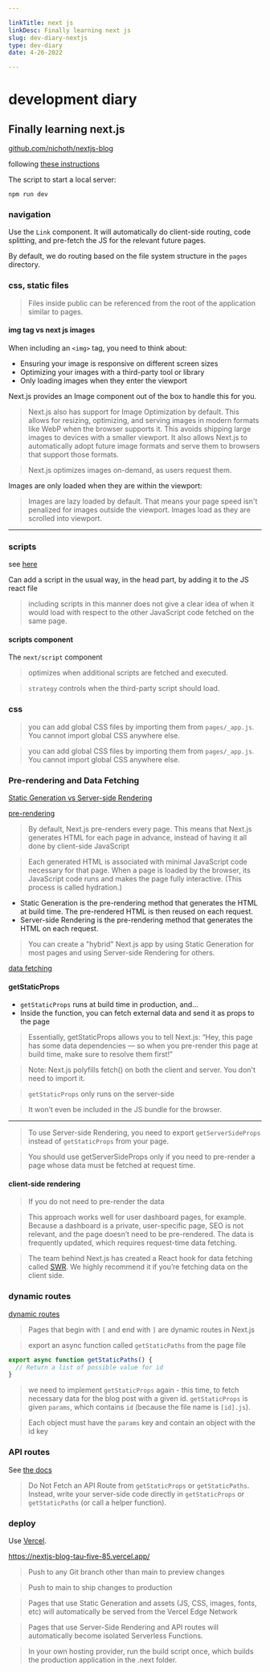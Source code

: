 ```yaml
---

linkTitle: next js
linkDesc: Finally learning next js
slug: dev-diary-nextjs
type: dev-diary
date: 4-26-2022

---
```


# development diary

## Finally learning next.js

[github.com/nichoth/nextjs-blog](https://github.com/nichoth/nextjs-blog)

following [these instructions](https://nextjs.org/learn/basics/create-nextjs-app)

The script to start a local server:
```
npm run dev
```

### navigation

Use the `Link` component. It will automatically do client-side routing, code
splitting, and pre-fetch the JS for the relevant future pages.

By default, we do routing based on the file system structure in the `pages`
directory.

### css, static files

> Files inside public can be referenced from the root of the application similar to pages.

#### img tag vs next js images

When including an `<img>` tag, you need to think about:

* Ensuring your image is responsive on different screen sizes
* Optimizing your images with a third-party tool or library
* Only loading images when they enter the viewport

Next.js provides an Image component out of the box to handle this for you.

> Next.js also has support for Image Optimization by default. This allows for resizing, optimizing, and serving images in modern formats like WebP when the browser supports it. This avoids shipping large images to devices with a smaller viewport. It also allows Next.js to automatically adopt future image formats and serve them to browsers that support those formats.

> Next.js optimizes images on-demand, as users request them.

Images are only loaded when they are within the viewport:

> Images are lazy loaded by default. That means your page speed isn't penalized for images outside the viewport. Images load as they are scrolled into viewport.

--------------------------------------------

### scripts

see [here](https://nextjs.org/learn/basics/assets-metadata-css/third-party-javascript)

Can add a script in the usual way, in the head part, by adding it to the JS
react file

> including scripts in this manner does not give a clear idea of when it would load with respect to the other JavaScript code fetched on the same page.

#### scripts component

The `next/script` component

> optimizes when additional scripts are fetched and executed.

> `strategy` controls when the third-party script should load.

### css

> you can add global CSS files by importing them from `pages/_app.js`. You cannot import global CSS anywhere else.

> you can add global CSS files by importing them from `pages/_app.js`. You cannot import global CSS anywhere else.

### Pre-rendering and Data Fetching

[Static Generation vs Server-side Rendering](https://nextjs.org/learn/basics/data-fetching/two-forms)

[pre-rendering](https://nextjs.org/learn/basics/data-fetching/pre-rendering)

> By default, Next.js pre-renders every page. This means that Next.js generates HTML for each page in advance, instead of having it all done by client-side JavaScript

> Each generated HTML is associated with minimal JavaScript code necessary for that page. When a page is loaded by the browser, its JavaScript code runs and makes the page fully interactive. (This process is called hydration.)


* Static Generation is the pre-rendering method that generates the HTML at build time. The pre-rendered HTML is then reused on each request.
* Server-side Rendering is the pre-rendering method that generates the HTML on each request.

> You can create a "hybrid" Next.js app by using Static Generation for most pages and using Server-side Rendering for others.

[data fetching](https://nextjs.org/learn/basics/data-fetching/with-data)

#### getStaticProps

* `getStaticProps` runs at build time in production, and…
* Inside the function, you can fetch external data and send it as props to the page

> Essentially, getStaticProps allows you to tell Next.js: “Hey, this page has some data dependencies — so when you pre-render this page at build time, make sure to resolve them first!”

> Note: Next.js polyfills fetch() on both the client and server. You don't need to import it.

> `getStaticProps` only runs on the server-side

> It won’t even be included in the JS bundle for the browser. 

----------------------------

> To use Server-side Rendering, you need to export `getServerSideProps` instead of `getStaticProps` from your page.

> You should use getServerSideProps only if you need to pre-render a page whose data must be fetched at request time. 

#### client-side rendering

> If you do not need to pre-render the data

> This approach works well for user dashboard pages, for example. Because a dashboard is a private, user-specific page, SEO is not relevant, and the page doesn’t need to be pre-rendered. The data is frequently updated, which requires request-time data fetching.

> The team behind Next.js has created a React hook for data fetching called [SWR](https://swr.vercel.app/). We highly recommend it if you’re fetching data on the client side.

### dynamic routes

[dynamic routes](https://nextjs.org/learn/basics/dynamic-routes/page-path-external-data)

> Pages that begin with `[` and end with `]` are dynamic routes in Next.js

> export an async function called `getStaticPaths` from the page file

```js
export async function getStaticPaths() {
  // Return a list of possible value for id
}
```

> we need to implement `getStaticProps` again - this time, to fetch necessary data for the blog post with a given id. `getStaticProps` is given `params`, which contains `id` (because the file name is `[id].js`).

> Each object must have the `params` key and contain an object with the id key


### API routes

See [the docs](https://nextjs.org/docs/api-routes/introduction)

> Do Not Fetch an API Route from `getStaticProps` or `getStaticPaths`. Instead, write your server-side code directly in `getStaticProps` or `getStaticPaths` (or call a helper function).


### deploy

Use [Vercel](https://vercel.com/).

https://nextjs-blog-tau-five-85.vercel.app/

> Push to any Git branch other than main to preview changes

> Push to main to ship changes to production

> Pages that use Static Generation and assets (JS, CSS, images, fonts, etc) will automatically be served from the Vercel Edge Network

> Pages that use Server-Side Rendering and API routes will automatically become isolated Serverless Functions. 

> In your own hosting provider, run the build script once, which builds the production application in the .next folder.



